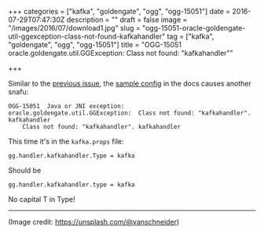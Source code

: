 +++
categories = ["kafka", "goldengate", "ogg", "ogg-15051"]
date = 2016-07-29T07:47:30Z
description = ""
draft = false
image = "/images/2016/07/download1.jpg"
slug = "ogg-15051-oracle-goldengate-util-ggexception-class-not-found-kafkahandler"
tag = ["kafka", "goldengate", "ogg", "ogg-15051"]
title = "OGG-15051 oracle.goldengate.util.GGException:  Class not found: \"kafkahandler\""

+++

Similar to the [previous issue](/2016/07/28/ogg-class-not-found-com.company.kafka.customproducerrecord/), the [sample config](http://docs.oracle.com/goldengate/bd1221/gg-bd/GADBD/GUID-2561CA12-9BAC-454B-A2E3-2D36C5C60EE5.htm#GADBD457) in the docs causes another snafu: 

```
OGG-15051  Java or JNI exception:
oracle.goldengate.util.GGException:  Class not found: "kafkahandler". kafkahandler
 	Class not found: "kafkahandler". kafkahandler
```

This time it's in the `kafka.props` file: 

```
gg.handler.kafkahandler.Type = kafka
```

Should be
```
gg.handler.kafkahandler.type = kafka
```

No capital T in Type!

---

(Image credit: https://unsplash.com/@vanschneider)
